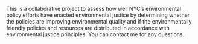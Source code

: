 This is a collaborative project to assess how well NYC’s environmental policy efforts have enacted environmental justice by determining whether the policies are improving environmental quality and if the environmentally friendly policies and resources are distributed in accordance with environmental justice principles.  You can contact me for any questions.
